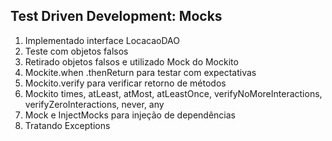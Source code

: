 ## Test Driven Development: Mocks

1. Implementado interface LocacaoDAO
2. Teste com objetos falsos
3. Retirado objetos falsos e utilizado Mock do Mockito
4. Mockite.when .thenReturn para testar com expectativas
5. Mockito.verify para verificar retorno de métodos
6. Mockito times, atLeast, atMost, atLeastOnce, verifyNoMoreInteractions, verifyZeroInteractions, never, any
7. Mock e InjectMocks para injeção de dependências
8. Tratando Exceptions